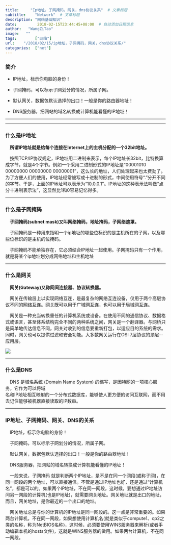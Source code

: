 ```yaml
---
title:     "Ip地址，子网掩码，网关，dns协议关系"  # 文章标题
subtitle:    "Network"  # 文章标题
description: "网络基础知识"
date:         2018-02-15T23:44:45+08:00  # 自动添加日期信息
author:   "WangZiTao"
image:   ""
tags:        ["网络"]
url:    "/2018/02/15/ip地址，子网掩码，网关，dns协议关系/"
categories:  ["net"]
---
```


### 简介

- IP地址，标示你电脑的身份！

- 子网掩码，可以标示子网划分的情况，所属子网。

- 默认网关，数据包默认选择的出口！一般是你的路由器地址！

- DNS服务器，把网站的域名转换成计算机能看懂的IP地址！


----------

----------


### 什么是IP地址

**&ensp;&ensp;所谓IP地址就是给每个连接在Internet上的主机分配的一个32bit地址。**

&ensp;&ensp;按照TCP/IP协议规定，IP地址用二进制来表示，每个IP地址长32bit，比特换算成字节，就是4个字节。例如一个采用二进制形式的IP地址是“00001010 00000000 00000000 00000001”，这么长的地址，人们处理起来也太费劲了。为了方便人们的使用，IP地址经常被写成十进制的形式，中间使用符号“.”分开不同的字节。于是，上面的IP地址可以表示为“10.0.0.1”。IP地址的这种表示法叫做“点分十进制表示法”，这显然比1和0容易记忆得多。

----------


### 什么是子网掩码

**&ensp;&ensp;子网掩码(subnet mask)又叫网络掩码，地址掩码，子网络遮罩。**

&ensp;&ensp;子网掩码是一种用来指明一个ip地址的哪些位标识的是主机所在的子网，以及哪些位标识的是主机的位掩码。

&ensp;&ensp;子网掩码不能单独存在，它必须结合IP地址一起使用。子网掩码只有一个作用，就是将某个ip地址划分成网络地址和主机地址

----------

### 什么是网关

**&ensp;&ensp;网关(Gateway)又称网间连接器、协议转换器。**

&ensp;&ensp;网关在传输层上以实现网络互连，是最复杂的网络互连设备，仅用于两个高层协议不同的网络互连。网关既可以用于广域网互连，也可以用于局域网互连。

&ensp;&ensp;网关是一种充当转换重任的计算机系统或设备。在使用不同的通信协议、数据格式或语言，甚至体系结构完全不同的两种系统之间，网关是一个翻译器。与网桥只是简单地传达信息不同，网关对收到的信息要重新打包，以适应目的系统的需求。同时，网关也可以提供过滤和安全功能。大多数网关运行在OSI 7层协议的顶层--应用层。

 ![](https://i.imgur.com/cE4kMHP.png)

----------


### 什么是DNS

&ensp;&ensp;DNS 是域名系统 (Domain Name System) 的缩写，是因特网的一项核心服务，它作为可以将域    
名和IP地址相互映射的一个分布式数据库，能够使人更方便的访问互联网，而不用去记住能够被机器直接读取的IP数串。


----------


### IP地址、子网掩码、网关、DNS的关系

&ensp;&ensp;IP地址，标示你电脑的身份！

&ensp;&ensp;子网掩码，可以标示子网划分的情况，所属子网。

&ensp;&ensp;默认网关，数据包默认选择的出口！一般是你的路由器地址！

&ensp;&ensp;DNS服务器，把网站的域名转换成计算机能看懂的IP地址！

&ensp;&ensp;一般来说，子网掩码 就是判断两个IP地址，是不是在同一个网段(或称子网)，在同一网段的两个地址，可以直接通信。不管是通过IP地址也好，还是通过“计算机名”，都是可以的。如果两个IP地址，不在同一网段，这时候，要想通过IP地址访问另一网段的计算机(也是IP地址)，就需要网关地址。网关地址就是出口的地址，而且，网关地址，是你最近的一个出口的地址。

&ensp;&ensp;网关地址总是与你的计算机的IP地址是同一网段的。这一点是非常重要的。如果两台计算机，不在同一网段，如果想使用计算机名(就是类似于compute1、cp2之类的名称，称为NetBIOS名称)，这时候，必须要使用WINS服务器来解析(或者手动编辑本机的hosts文件)，这就是WINS服务器的做用。如果两台计算机，不在同一网段。
